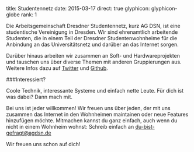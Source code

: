 title: Studentennetz
date: 2015-03-17
direct: true
glyphicon: glyphicon-globe
rank: 1

Die Arbeitsgemeinschaft Dresdner Studentennetz, kurz AG DSN, ist eine studentische Vereinigung in Dresden. Wir sind ehrenamtlich arbeitende Studenten, die in einem Teil der Dresdner Studentenwohnheime für die Anbindung an das Universitätsnetz und darüber an das Internet sorgen.

Darüber hinaus arbeiten wir zusammen an Soft- und Hardwareprojekten und tauschen uns über diverse Themen mit anderen Gruppierungen aus. Weitere Infos dazu auf [Twitter](https://twitter.com/ag_dsn/) und [Github](https://github.com/agdsn/).

###Interessiert?

Coole Technik, interessante Systeme und einfach nette Leute. Für dich ist was dabei? Dann mach mit.

Bei uns ist jeder willkommen! Wir freuen uns über jeden, der mit uns zusammen das Internet in den Wohnheimen maintainen oder neue Features hinzufügen möchte. Mitmachen kannst du ganz einfach, auch wenn du nicht in einem Wohnheim wohnst: Schreib einfach an [du-bist-gefragt@agdsn.de](mailto:du-bist-gefragt@agdsn.de)

Wir freuen uns schon auf dich!

